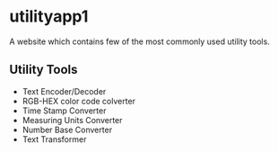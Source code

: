 # utilityapp1
A website which contains few of the most commonly used utility tools. 

## Utility Tools
- Text Encoder/Decoder
- RGB-HEX color code colverter
- Time Stamp Converter
- Measuring Units Converter
- Number Base Converter
- Text Transformer
